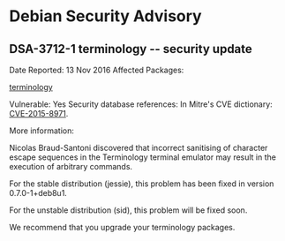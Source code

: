 
Debian Security Advisory
========================


DSA-3712-1 terminology -- security update
-----------------------------------------



Date Reported:
13 Nov 2016
Affected Packages:

[terminology](https://packages.debian.org/src:terminology)

Vulnerable:
Yes
Security database references:
In Mitre's CVE dictionary: [CVE-2015-8971](https://security-tracker.debian.org/tracker/CVE-2015-8971).  

More information:

Nicolas Braud-Santoni discovered that incorrect sanitising of character
escape sequences in the Terminology terminal emulator may result in the
execution of arbitrary commands.


For the stable distribution (jessie), this problem has been fixed in
version 0.7.0-1+deb8u1.


For the unstable distribution (sid), this problem will be fixed soon.


We recommend that you upgrade your terminology packages.





